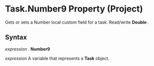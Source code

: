 
# Task.Number9 Property (Project)

Gets or sets a Number local custom field for a task. Read/write  **Double** .


## Syntax

 _expression_ . **Number9**

 _expression_ A variable that represents a **Task** object.


